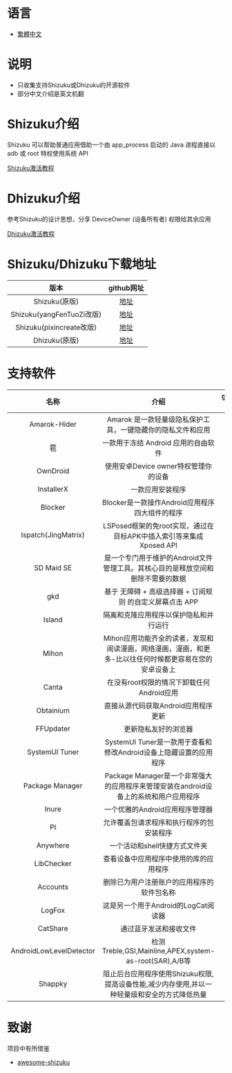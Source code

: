 # 语言
- [繁體中文](https://github.com/lovestoryhhh/ShizukuDhizuku-list/blob/main/README-tw.md)

# 说明
- 只收集支持Shizuku或Dhizuku的开源软件
- 部分中文介绍是英文机翻

# Shizuku介绍
Shizuku 可以帮助普通应用借助一个由 app_process 启动的 Java 进程直接以 adb 或 root 特权使用系统 API

[Shizuku激活教程](https://shizuku.rikka.app/zh-hans/guide/setup/)

# Dhizuku介绍
参考Shizuku的设计思想，分享 DeviceOwner (设备所有者) 权限给其余应用

[Dhizuku激活教程](https://github.com/iamr0s/Dhizuku/discussions/16)

# Shizuku/Dhizuku下载地址
| 版本 | github网址 |
| :-----------: | :-----------: |
| Shizuku(原版) | [地址](https://github.com/RikkaApps/Shizuku) |
| Shizuku(yangFenTuoZi改版) | [地址](https://github.com/yangFenTuoZi/Shizuku) |
| Shizuku(pixincreate改版) | [地址](https://github.com/pixincreate/Shizuku) |
| Dhizuku(原版) | [地址](https://github.com/iamr0s/Dhizuku) |

# 支持软件
| 名称 | 介绍 | github网址 | 支持情况 |
| :-----------: | :-----------: | :-----------: | :-----------: |
| Amarok-Hider | Amarok 是一款轻量级隐私保护工具，一键隐藏你的隐私文件和应用 | [地址](https://github.com/deltazefiro/Amarok-Hider) | Shizuku/Dhizuku |
| 雹 | 一款用于冻结 Android 应用的自由软件 | [地址](https://github.com/aistra0528/Hail) | Shizuku/Dhizuku |
| OwnDroid | 使用安卓Device owner特权管理你的设备 | [地址](https://github.com/BinTianqi/OwnDroid) | Shizuku/Dhizuku |
| InstallerX | 一款应用安装程序 | [地址](https://github.com/iamr0s/InstallerX) | Shizuku/Dhizuku |
| Blocker | Blocker是一款操作Android应用程序四大组件的程序 | [地址](https://github.com/lihenggui/blocker) | Shizuku |
| lspatch(JingMatrix) | LSPosed框架的免root实现，通过在目标APK中插入索引等来集成Xposed API | [地址](https://github.com/JingMatrix/LSPatch) | Shizuku |
| SD Maid SE | 是一个专门用于维护的Android文件管理工具。其核心目的是释放空间和删除不需要的数据 | [地址](https://github.com/d4rken-org/sdmaid-se) | Shizuku |
| gkd | 基于 无障碍 + 高级选择器 + 订阅规则 的自定义屏幕点击 APP | [地址](https://github.com/gkd-kit/gkd) | Shizuku |
| Island | 隔离和克隆应用程序以保护隐私和并行运行 | [地址](https://github.com/oasisfeng/island) | Shizuku |
| Mihon | Mihon应用功能齐全的读者，发现和阅读漫画，网络漫画，漫画，和更多-比以往任何时候都更容易在您的安卓设备上 | [地址](https://github.com/mihonapp/mihon) | Shizuku |
| Canta | 在没有root权限的情况下卸载任何Android应用 | [地址](https://github.com/samolego/Canta) | Shizuku |
| Obtainium | 直接从源代码获取Android应用程序更新 | [地址](https://github.com/ImranR98/Obtainium) | Shizuku |
| FFUpdater | 更新隐私友好的浏览器 | [地址](https://github.com/Tobi823/ffupdater) | Shizuku |
| SystemUI Tuner | SystemUI Tuner是一款用于查看和修改Android设备上隐藏设置的应用程序 | [地址](https://github.com/zacharee/Tweaker) | Shizuku |
| Package Manager | Package Manager是一个非常强大的应用程序来管理安装在android设备上的系统和用户应用程序 | [地址](https://github.com/SmartPack/PackageManager) | Shizuku |
| Inure | 一个优雅的Android应用程序管理器 | [地址](https://github.com/Hamza417/Inure) | Shizuku |
| PI | 允许覆盖包请求程序和执行程序的包安装程序 | [地址](https://github.com/SanmerApps/PI) | Shizuku |
| Anywhere | 一个活动和shell快捷方式文件夹 | [地址](https://github.com/zhaobozhen/Anywhere-) | Shizuku |
| LibChecker | 查看设备中应用程序中使用的库的应用程序 | [地址](https://github.com/LibChecker/LibChecker) | Shizuku |
| Accounts | 删除已为用户注册账户的应用程序的软件包名称 | [地址](https://github.com/iamr0s/AndroidAccounts) | Shizuku |
| LogFox | 这是另一个用于Android的LogCat阅读器 | [地址](https://github.com/F0x1d/LogFox) | Shizuku |
| CatShare | 通过蓝牙发送和接收文件 | [地址](https://github.com/kmod-midori/CatShare) | Shizuku |
| AndroidLowLevelDetector | 检测Treble,GSI,Mainline,APEX,system-as-root(SAR),A/B等 | [地址](https://github.com/imknown/AndroidLowLevelDetector) | Shizuku |
| Shappky | 阻止后台应用程序使用Shizuku权限,提高设备性能,减少内存使用,并以一种轻量级和安全的方式降低热量 | [地址](https://github.com/YasserNull/shappky)| Shizuku |

# 致谢
项目中有所借鉴

- [awesome-shizuku](https://github.com/timschneeb/awesome-shizuku)